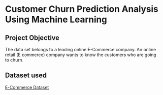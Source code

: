 # Customer Churn Prediction Analysis Using Machine Learning
## Project Objective
The data set belongs to a leading online E-Commerce company. An online retail (E commerce) company wants to know the customers who are going to churn.

## Dataset used
<a href=https://github.com/Poojitha2509/Customer-Churn-Prediction-Analysis/blob/main/E%20Commerce%20Dataset.xlsx>E-Commerce Dataset</a>
